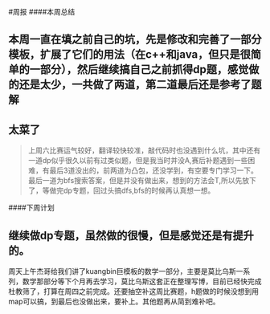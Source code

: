 #周报
####本周总结

本周一直在填之前自己的坑，先是修改和完善了一部分模板，扩展了它们的用法（在c++和java，但只是很简单的一部分），然后继续搞自己之前抓得dp题，感觉做的还是太少，一共做了两道，第二道最后还是参考了题解
-----
太菜了
-----
>上周六比赛运气较好，翻译较快较准，敲代码时也没遇到什么坑，其中还有一道dp似乎很久以前有过类似题，但是我当时并没A,赛后补题遇到一些困难，有最后3道没出的，前两道为凸包，还没学到，有空要专门学习一下。最后一道为bfs搜索答案，但是并没有做出来，想到的方法会T,所以先放下了，等做完dp专题，回过头搞dfs,bfs的时候再认真想一想。

####下周计划

继续做dp专题，虽然做的很慢，但是感觉还是有提升的。
---
周天上午杰哥给我们讲了kuangbin巨模板的数学一部分，主要是莫比乌斯一系列，数学那部分等下个月再去学习，莫比乌斯这套正在整理写博，目前已经快完成杜教筛了，打算在周四之前完成。还要抽空补这周比赛题，h题做的时候没想到用map可以搞，到最后也没做出来，要补上。其他题再从简到难补吧。

